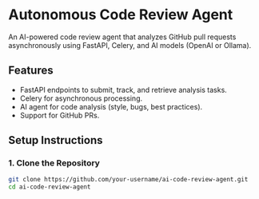 # Autonomous Code Review Agent

An AI-powered code review agent that analyzes GitHub pull requests asynchronously using FastAPI, Celery, and AI models (OpenAI or Ollama).

## **Features**

- FastAPI endpoints to submit, track, and retrieve analysis tasks.
- Celery for asynchronous processing.
- AI agent for code analysis (style, bugs, best practices).
- Support for GitHub PRs.

## **Setup Instructions**

### **1. Clone the Repository**

```bash
git clone https://github.com/your-username/ai-code-review-agent.git
cd ai-code-review-agent
